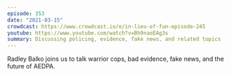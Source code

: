 ```yaml
---
episode: 353
date: "2021-03-15"
crowdcast: https://www.crowdcast.io/e/in-lieu-of-fun-episode-245
youtube: https://www.youtube.com/watch?v=Bh9naoEAg3s
summary: Discussing policing, evidence, fake news, and related topics
---
```

Radley Balko joins us to talk warrior cops, bad evidence, fake news, and the
future of AEDPA.
